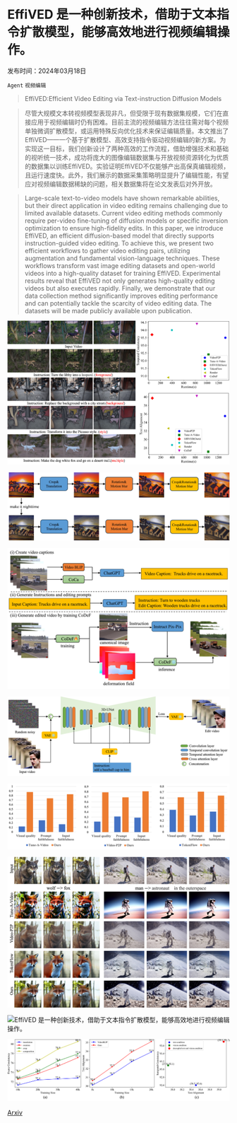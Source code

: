 # EffiVED 是一种创新技术，借助于文本指令扩散模型，能够高效地进行视频编辑操作。

发布时间：2024年03月18日

`Agent` `视频编辑`

> EffiVED:Efficient Video Editing via Text-instruction Diffusion Models

> 尽管大规模文本转视频模型表现非凡，但受限于现有数据集规模，它们在直接应用于视频编辑时仍有困难。目前主流的视频编辑方法往往需对每个视频单独微调扩散模型，或运用特殊反向优化技术来保证编辑质量。本文推出了EffiVED——一个基于扩散模型、高效支持指令驱动视频编辑的新方案。为实现这一目标，我们创新设计了两种高效的工作流程，借助增强技术和基础的视听统一技术，成功将庞大的图像编辑数据集与开放视频资源转化为优质的数据集以训练EffiVED。实验证明EffiVED不仅能够产出高保真编辑视频，且运行速度快。此外，我们展示的数据采集策略明显提升了编辑性能，有望应对视频编辑数据稀缺的问题，相关数据集将在论文发表后对外开放。

> Large-scale text-to-video models have shown remarkable abilities, but their direct application in video editing remains challenging due to limited available datasets. Current video editing methods commonly require per-video fine-tuning of diffusion models or specific inversion optimization to ensure high-fidelity edits. In this paper, we introduce EffiVED, an efficient diffusion-based model that directly supports instruction-guided video editing. To achieve this, we present two efficient workflows to gather video editing pairs, utilizing augmentation and fundamental vision-language techniques. These workflows transform vast image editing datasets and open-world videos into a high-quality dataset for training EffiVED. Experimental results reveal that EffiVED not only generates high-quality editing videos but also executes rapidly. Finally, we demonstrate that our data collection method significantly improves editing performance and can potentially tackle the scarcity of video editing data. The datasets will be made publicly available upon publication.

![EffiVED 是一种创新技术，借助于文本指令扩散模型，能够高效地进行视频编辑操作。](../../../paper_images/2403.11568/first.jpg)

![EffiVED 是一种创新技术，借助于文本指令扩散模型，能够高效地进行视频编辑操作。](../../../paper_images/2403.11568/augment.jpg)

![EffiVED 是一种创新技术，借助于文本指令扩散模型，能够高效地进行视频编辑操作。](../../../paper_images/2403.11568/openworld1.jpg)

![EffiVED 是一种创新技术，借助于文本指令扩散模型，能够高效地进行视频编辑操作。](../../../paper_images/2403.11568/pipeline.png)

![EffiVED 是一种创新技术，借助于文本指令扩散模型，能够高效地进行视频编辑操作。](../../../paper_images/2403.11568/user1.png)

![EffiVED 是一种创新技术，借助于文本指令扩散模型，能够高效地进行视频编辑操作。](../../../paper_images/2403.11568/compare.jpg)

![EffiVED 是一种创新技术，借助于文本指令扩散模型，能够高效地进行视频编辑操作。](../../../paper_images/2403.11568/quantative.jpg)

![EffiVED 是一种创新技术，借助于文本指令扩散模型，能够高效地进行视频编辑操作。](../../../paper_images/2403.11568/compare_ab.png)

[Arxiv](https://arxiv.org/abs/2403.11568)